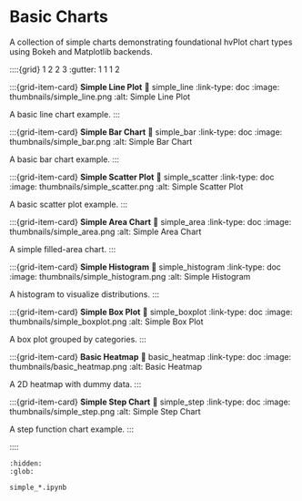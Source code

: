 # Basic Charts

A collection of simple charts demonstrating foundational hvPlot chart types using Bokeh and Matplotlib backends.

::::{grid} 1 2 2 3
:gutter: 1 1 1 2

:::{grid-item-card} **Simple Line Plot**
:link: simple_line
:link-type: doc
:image: thumbnails/simple_line.png
:alt: Simple Line Plot

A basic line chart example.
:::

:::{grid-item-card} **Simple Bar Chart**
:link: simple_bar
:link-type: doc
:image: thumbnails/simple_bar.png
:alt: Simple Bar Chart

A basic bar chart example.
:::

:::{grid-item-card} **Simple Scatter Plot**
:link: simple_scatter
:link-type: doc
:image: thumbnails/simple_scatter.png
:alt: Simple Scatter Plot

A basic scatter plot example.
:::

:::{grid-item-card} **Simple Area Chart**
:link: simple_area
:link-type: doc
:image: thumbnails/simple_area.png
:alt: Simple Area Chart

A simple filled-area chart.
:::

:::{grid-item-card} **Simple Histogram**
:link: simple_histogram
:link-type: doc
:image: thumbnails/simple_histogram.png
:alt: Simple Histogram

A histogram to visualize distributions.
:::

:::{grid-item-card} **Simple Box Plot**
:link: simple_boxplot
:link-type: doc
:image: thumbnails/simple_boxplot.png
:alt: Simple Box Plot

A box plot grouped by categories.
:::

:::{grid-item-card} **Basic Heatmap**
:link: basic_heatmap
:link-type: doc
:image: thumbnails/basic_heatmap.png
:alt: Basic Heatmap

A 2D heatmap with dummy data.
:::

:::{grid-item-card} **Simple Step Chart**
:link: simple_step
:link-type: doc
:image: thumbnails/simple_step.png
:alt: Simple Step Chart

A step function chart example.
:::

::::

```{toctree}
:hidden:
:glob:

simple_*.ipynb
```
